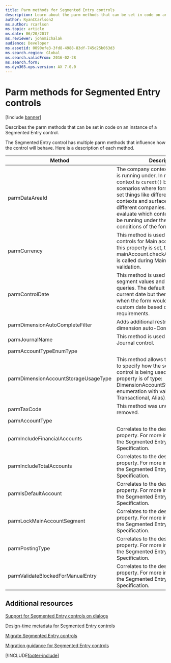 ```yaml
---
title: Parm methods for Segmented Entry controls
description: Learn about the parm methods that can be set in code on an instance of a Segmented Entry control, including a table that defines various methods.
author: RyanCCarlson2
ms.author: rcarlson
ms.topic: article
ms.date: 06/20/2017
ms.reviewer: johnmichalak
audience: Developer
ms.assetid: 0090efe3-3fd8-4988-83df-745d25b063d3
ms.search.region: Global
ms.search.validFrom: 2016-02-28
ms.search.form: 
ms.dyn365.ops.version: AX 7.0.0
---
```


# Parm methods for Segmented Entry controls

[!include [banner](../includes/banner.md)]

Describes the parm methods that can be set in code on an instance of a Segmented Entry control.

The Segmented Entry control has multiple parm methods that influence how the control will behave. Here is a description of each method.

| Method                               | Description                                                                                                                                                                                                                                                                                                                    |
|--------------------------------------|--------------------------------------------------------------------------------------------------------------------------------------------------------------------------------------------------------------------------------------------------------------------------------------------------------------------------------|
| parmDataAreaId                       | The company context that the control is running under. In most cases, the context is `curext()` but there are scenarios where forms can manually set things like different company contexts and surface records from different companies. Forms need to evaluate which context the SEC should be running under the various conditions of the form. |
| parmCurrency                         | This method is used by Account controls for Main account validation. If this property is set, then mainAccount.checkAccountCurrency() is called during Main account validation.                                                                                                                                                       |
| parmControlDate                      | This method is used in validating segment values and in some internal queries. The default is to use the current date but there are scenarios when the form would want to set a custom date based on business requirements.    |
| parmDimensionAutoCompleteFilter      | Adds additional restrictions to filter dimension auto-Complete data.                                                                     |
| parmJournalName                      | This method is used in enforcing Journal control.                |
| parmAccountTypeEnumType              |                                               |
| parmDimensionAccountStorageUsageType | This method allows the form or class to specify how the segmented entry control is being used on the form. This property is of type: DimensionAccountStorageUsage (an enumeration with values: Setup, Transactional, Alias).                                                                                                          |
| parmTaxCode                          | This method was unused and has been removed.                                             |
| parmAccountType                      |  |
| parmIncludeFinancialAccounts         | Correlates to the design-time property. For more information, see the Segmented Entry control Metadata Specification.                                                                                                                                                                                                          |
| parmIncludeTotalAccounts             | Correlates to the design-time property. For more information, see the Segmented Entry control Metadata Specification.                                                                                                                                                                                                          |
| parmIsDefaultAccount                 | Correlates to the design-time property. For more information, see the Segmented Entry control Metadata Specification.                                                                                                                                                                                                          |
| parmLockMainAccountSegment           | Correlates to the design-time property. For more information, see the Segmented Entry control Metadata Specification.                                                                                                                                                                                                          |
| parmPostingType                      | Correlates to the design-time property.  For more information, see the Segmented Entry control Metadata Specification.                                                                                                                                                                                                         |
| parmValidateBlockedForManualEntry    | Correlates to the design-time property.  For more information, see the Segmented Entry control Metadata Specification.                                                                                                                                                                                                         |

## Additional resources

[Support for Segmented Entry controls on dialogs](segmented-entry-control-dialog-support.md)

[Design-time metadata for Segmented Entry controls](segmented-entry-control-metadata-specification.md)

[Migrate Segmented Entry controls](segmented-entry-control-conversion.md)

[Migration guidance for Segmented Entry controls](segmented-entry-control-migration-guidance.md)

[!INCLUDE[footer-include](../../../includes/footer-banner.md)]
